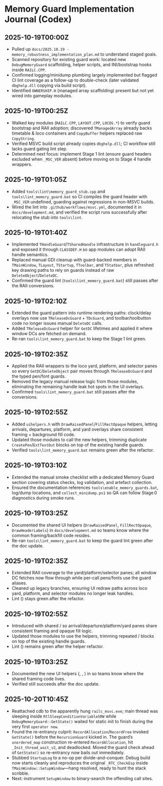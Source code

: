 # Memory Guard Implementation Journal (Codex)

## 2025-10-19T00:00Z
- Pulled up `docs/2025.10.19 - memory_robustness_implementation_plan.md` to understand staged goals.
- Scanned repository for existing guard work: located new `DebugMemoryGuard` scaffolding, helper scripts, and INI/bootstrap hooks inside `RAILC.CPP`.
- Confirmed logging/minidump plumbing largely implemented but flagged CI lint coverage as a follow-up to double-check (later validated `dbghelp.dll` copying via build script).
- Identified `OWNERSHIP.H` (managed array scaffolding) present but not yet wired into gameplay modules.

## 2025-10-19T00:25Z
- Walked key modules (`RAILC.CPP`, `LAYOUT.CPP`, `LOCOS.*`) to verify guard bootstrap and RAII adoption; discovered `TManagedArray` already backs timetable & loco containers and `CopyBuffer` helpers replaced raw `CopyString`.
- Verified MSVC build script already copies `dbghelp.dll`; CI workflow still lacks guard gating lint step.
- Determined next focus: implement Stage 1 lint (ensure guard headers excluded when `_MSC_VER` absent) before moving on to Stage 4 handle wrappers.

## 2025-10-19T01:05Z
- Added `tools\lint\memory_guard_stub.cpp` and `tools\lint_memory_guard.bat` so CI compiles the guard header with `_MSC_VER` undefined, guarding against regressions in non-MSVC builds.
- Wired the lint into `.github/workflows/msvc.yml`, documented it in `docs/development.md`, and verified the script runs successfully after relocating the stub into `tools\lint`.

## 2025-10-19T01:40Z
- Implemented `THandleGuard`/`TSharedHandle` infrastructure in `handleguard.h` and exposed it through `CLASSDEF.H` so app modules can adopt RAII handle semantics.
- Replaced manual GDI cleanup with guard-backed members in `TMainWindow`, `TLayout`, `TStartup`, `TToolbar`, and `TStatbar`, plus refreshed key drawing paths to rely on guards instead of raw `DeleteObject`/`DeleteDC`.
- Confirmed the guard lint (`tools\lint_memory_guard.bat`) still passes after the RAII conversions.

## 2025-10-19T02:10Z
- Extended the guard pattern into runtime rendering paths: clock/delay overlays now use `TReleaseDcGuard` + `TDcGuard`, and toolbar/toolbutton code no longer issues manual `DeleteDC` calls.
- Added `TReleaseDcGuard` helper for `GetDC` lifetimes and applied it where window DCs are fetched on demand.
- Re-ran `tools\lint_memory_guard.bat` to keep the Stage 1 lint green.

## 2025-10-19T02:35Z
- Applied the RAII wrappers to the loco yard, platform, and selector panes so every `GetDC`/`DeleteObject` pair moves through `TReleaseDcGuard` and the typed pen/font guards.
- Removed the legacy manual release logic from those modules, eliminating the remaining handle leak hot spots in the UI overlays.
- Confirmed `tools\lint_memory_guard.bat` still passes after the conversions.

## 2025-10-19T02:55Z
- Added `uihelpers.h` with `DrawRaisedPanel`/`FillRectOpaque` helpers, letting arrivals, departures, platform, and yard overlays share consistent framing + background fill code.
- Updated those modules to call the new helpers, trimming duplicate `CreatePen`/`ExtTextOut` blocks on top of the existing handle guards.
- Verified `tools\lint_memory_guard.bat` remains green after the refactor.

## 2025-10-19T03:10Z
- Extended the manual smoke checklist with a dedicated Memory Guard section covering status checks, log validation, and artefact collection.
- Ensured the documentation references `tools\enable_memory_guards.bat`, log/dump locations, and `collect_minidump.ps1` so QA can follow Stage 0 diagnostics during smoke runs.

## 2025-10-19T03:25Z
- Documented the shared UI helpers (`DrawRaisedPanel`, `FillRectOpaque`, `DrawHeaderLabels`) in `docs/development.md` so teams know where the common framing/backfill code resides.
- Re-ran `tools\lint_memory_guard.bat` to keep the guard lint green after the doc update.

## 2025-10-19T02:35Z
- Extended RAII coverage to the yard/platform/selector panes; all window DC fetches now flow through  while per-call pens/fonts use the guard aliases.
- Cleaned up legacy  branches, ensuring UI redraw paths across loco yard, platform, and selector modules no longer leak handles.
- Lint () stays green after the refactor.

## 2025-10-19T02:55Z
- Introduced  with shared / so arrival/departure/platform/yard panes share consistent framing and opaque fill logic.
- Updated those modules to use the helpers, trimming repeated / blocks on top of the existing handle guards.
- Lint () remains green after the helper refactor.

## 2025-10-19T03:25Z
- Documented the new UI helpers (, , ) in  so teams know where the shared framing code lives.
- Verified  still succeeds after the doc update.

## 2025-10-20T10:45Z
- Reattached cdb to the apparently hung `railc_msvc.exe`; main thread was sleeping inside `RtlSleepConditionVariableSRW` while `DebugMemoryGuard::GetState()` waited for static init to finish during the very first `operator new`.
- Found the re-entrancy culprit: `RecordAllocation`/`RecordFree` invoked `GetState()` before the `RecursionGuard` kicked in. The guard’s `unordered_map` construction re-entered `RecordAllocation`, hit `_Init_thread_wait_v2`, and deadlocked. Moved the guard check ahead of `GetState()` so re-entrancy now bails out immediately.
- Stubbed `StartupLog` to a no-op per divide-and-conquer. Debug build now starts cleanly and reproduces the original `_RTC_CheckEsp` inside `TMainWindow::SetupWindow`—hang resolved, ready to hunt the stack scribble.
- Next: instrument `SetupWindow` to binary-search the offending call sites.
